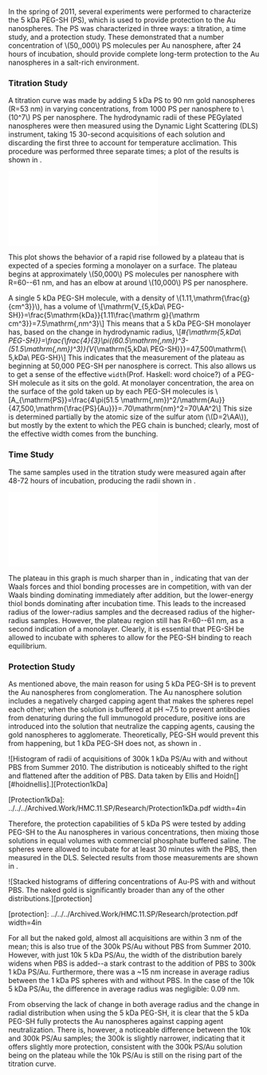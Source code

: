 In the spring of 2011, several experiments were performed to characterize the 5 kDa PEG-SH (PS), which is used to provide protection to the Au nanospheres. The PS was characterized in three ways: a titration, a time study, and a protection study. These demonstrated that a number concentration of \\(50,\,000\\) PS molecules per Au nanosphere, after 24 hours of incubation, should provide complete long-term protection to the Au nanospheres in a salt-rich environment.

### Titration Study ###

A titration curve was made by adding 5 kDa PS to 90 nm gold nanospheres (R=53 nm) in varying concentrations, from 1000 PS per nanosphere to \\(10^7\\) PS per nanosphere. The hydrodynamic radii of these PEGylated nanospheres were then measured using the Dynamic Light Scattering (DLS) instrument, taking 15 30-second acquisitions of each solution and discarding the first three to account for temperature acclimation. This procedure was performed three separate times; a plot of the results is shown in [](#5kdaPEGSHnew).

![Plot of hydrodynamic radius of Au nanospheres with  at various concentrations less than 30 minutes after addition of PS.][5kdaPEGSHnew]

[5kdaPEGSHnew]: ../../../Archived.Work/HMC.11.SP/Research/5kdaPEGSHnew.pdf

This plot shows the behavior of a rapid rise followed by a plateau that is expected of a species forming a monolayer on a surface. The plateau begins at approximately \\(50,000\\) PS molecules per nanosphere with R=60--61 nm, and has an elbow at around \\(10,000\\) PS per nanosphere.

A single 5 kDa PEG-SH molecule, with a density of \\(1.11\,\mathrm{\frac{g}{cm^3}}\\), has a volume of \\[\mathrm{V_{5\,kDa\ PEG-SH}}=\frac{5\mathrm{kDa}}{1.11\frac{\mathrm g}{\mathrm cm^3}}=7.5\mathrm{\,nm^3}\\]
This means that a 5 kDa PEG-SH monolayer has, based on the change in hydrodynamic radius,
\\[\#_{\mathrm{5\,kDa\ PEG-SH}}=\frac{\frac{4}{3}\pi((60.5\mathrm{\,nm})^3-(51.5\mathrm{\,nm})^3)}{V_{\mathrm{5\,kDa\ PEG-SH}}}=47,500\mathrm{\ 5\,kDa\ PEG-SH}\\]
This indicates that the measurement of the plateau as beginning at 50,000 PEG-SH per nanosphere is correct. This also allows us to get a sense of the effective ``width``(Prof. Haskell: word choice?) of a PEG-SH molecule as it sits on the gold. At monolayer concentration, the area on the surface of the gold taken up by each PEG-SH molecules is \\[A_{\mathrm{PS}}=\frac{4\pi(51.5 \mathrm{\,nm})^2/\mathrm{Au}}{47,500\,\mathrm{\frac{PS}{Au}}}=.70\mathrm{nm}^2=70\AA^2\\]
This size is determined partially by the atomic size of the sulfur atom (\\(D=2\AA\\)), but mostly by the extent to which the PEG chain is bunched; clearly, most of the effective width comes from the bunching.

### Time Study ###

The same samples used in the titration study were measured again after 48-72 hours of incubation, producing the radii shown in [](#5kdaPEGSHtime).

![Plot of hydrodynamic radius of Au nanospheres with  at various concentrations 48-72 hours after addition of PS.][5kdaPEGSHtime]

[5kdaPEGSHtime]: ../../../Archived.Work/HMC.11.SP/Research/5kdaPEGSHtime.pdf

The plateau in this graph is much sharper than in [](#5kdaPEGSHnew), indicating that van der Waals forces and thiol bonding processes are in competition, with van der Waals binding dominating immediately after addition, but the lower-energy thiol bonds dominating after incubation time. This leads to the increased radius of the lower-radius samples and the decreased radius of the higher-radius samples. However, the plateau region still has R=60--61 nm, as a second indication of a monolayer. Clearly, it is essential that PEG-SH be allowed to incubate with spheres to allow for the PEG-SH binding to reach equilibrium.

### Protection Study ###

As mentioned above, the main reason for using 5 kDa PEG-SH is to prevent the Au nanospheres from conglomeration. The Au nanosphere solution includes a negatively charged capping agent that makes the spheres repel each other; when the solution is buffered at pH ~7.5 to prevent antibodies from denaturing during the full immunogold procedure, positive ions are introduced into the solution that neutralize the capping agents, causing the gold nanospheres to agglomerate. Theoretically, PEG-SH would prevent this from happening, but 1 kDa PEG-SH does not, as shown in [](#Protection1kDa).

![Histogram of radii of acquisitions of 300k 1 kDa PS/Au with and without PBS from Summer 2010. The distribution is noticeably shifted to the right and flattened after the addition of PBS. Data taken by Ellis and Hoidn[][#hoidnellis].][Protection1kDa]

[Protection1kDa]: ../../../Archived.Work/HMC.11.SP/Research/Protection1kDa.pdf width=4in

Therefore, the protection capabilities of 5 kDa PS were tested by adding PEG-SH to the Au nanospheres in various concentrations, then mixing those solutions in equal volumes with commercial phosphate buffered saline. The spheres were allowed to incubate for at least 30 minutes with the PBS, then measured in the DLS. Selected results from those measurements are shown in [](#protection).

![Stacked histograms of differing concentrations of Au-PS with and without PBS. The naked gold is significantly broader than any of the other distributions.][protection]

[protection]: ../../../Archived.Work/HMC.11.SP/Research/protection.pdf width=4in

For all but the naked gold, almost all acquisitions are within 3 nm of the mean; this is also true of the 300k PS/Au without PBS from Summer 2010. However, with just 10k 5 kDa PS/Au, the width of the distribution barely widens when PBS is added--a stark contrast to the addition of PBS to 300k 1 kDa PS/Au. Furthermore, there was a ~15 nm increase in average radius between the 1 kDa PS spheres with and without PBS. In the case of the 10k 5 kDa PS/Au, the difference in average radius was negligible: 0.09 nm.

From observing the lack of change in both average radius and the change in radial distribution when using the 5 kDa PEG-SH, it is clear that the 5 kDa PEG-SH fully protects the Au nanospheres against capping agent neutralization. There is, however, a noticeable difference between the 10k and 300k PS/Au samples; the 300k is slightly narrower, indicating that it offers slightly more protection, consistent with the 300k PS/Au solution being on the plateau while the 10k PS/Au is still on the rising part of the titration curve.
